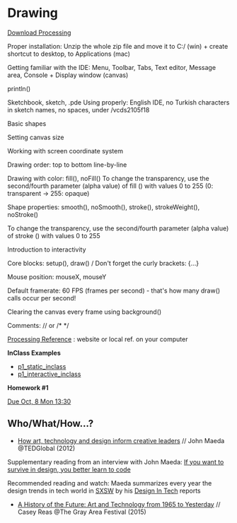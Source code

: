 # Drawing

[Download Processing](https://processing.org/download/)

Proper installation: Unzip the whole zip file and move it to C:/ (win) + create shortcut to desktop, to Applications (mac)

Getting familiar with the IDE: Menu, Toolbar, Tabs, Text editor, Message area, Console + Display window (canvas)

println()

Sketchbook, sketch, .pde Using properly: English IDE, no Turkish characters in sketch names, no spaces, under /vcds2105f18

Basic shapes

Setting canvas size

Working with screen coordinate system

Drawing order: top to bottom line-by-line

Drawing with color: fill(), noFill()
To change the transparency, use the second/fourth parameter (alpha value) of fill () with values 0 to 255 (0: transparent -> 255: opaque)

Shape properties: smooth(), noSmooth(), stroke(), strokeWeight(), noStroke()

To change the transparency, use the second/fourth parameter (alpha value) of stroke () with values 0 to 255

Introduction to interactivity

Core blocks: setup(), draw() / Don't forget the curly brackets: {...}

Mouse position: mouseX, mouseY

Default framerate: 60 FPS (frames per second) - that's how many draw() calls occur per second!

Clearing the canvas every frame using background()

Comments: // or /* */

[Processing Reference](https://processing.org/reference/) : website or local ref. on your computer

**InClass Examples**
- [p1_static_inclass](https://github.com/cerenkayalar/VCDS2105-ICM/blob/master/inclass/p1_static_inclass.pde) 
- [p1_interactive_inclass](https://github.com/cerenkayalar/VCDS2105-ICM/blob/master/inclass/p1_interactive_inclass.pde)

**Homework #1**

[Due Oct, 8 Mon 13:30](https://github.com/cerenkayalar/VCDS2105-ICM/blob/master/homeworks/homework1.md)

## Who/What/How...?
- [How art, technology and design inform creative leaders](https://www.ted.com/talks/john_maeda_how_art_technology_and_design_inform_creative_leaders) // John Maeda @TEDGlobal (2012)
 
 Supplementary reading from an interview with John Maeda: [If you want to survive in design, you better learn to code](https://www.wired.com/2017/03/john-maeda-want-survive-design-better-learn-code/)
 
Recommended reading and watch: Maeda summarizes every year the design trends in tech world in [SXSW](https://www.sxsw.com) by his [Design In Tech](https://designintech.report) reports

 - [A History of the Future: Art and Technology from 1965 to Yesterday](https://www.youtube.com/watch?v=mHox98NFU3o) // Casey Reas @The Gray Area Festival (2015)

